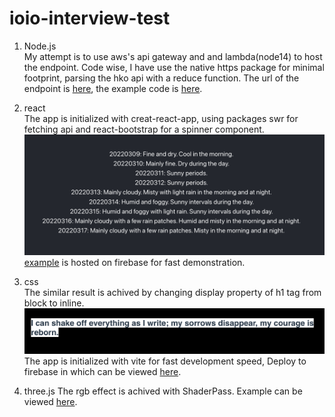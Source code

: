 # ioio-interview-test

1. Node.js\
My attempt is to use aws's api gateway and and lambda(node14) to host the endpoint.
Code wise, I have use the native https package for minimal footprint, parsing the hko api with a reduce function.
The url of the endpoint is [here](https://oxihr4s9a6.execute-api.ca-central-1.amazonaws.com/prod/9daysweather), the example code is [here](./test1.js).

2. react\
The app is initialized with creat-react-app, using packages swr for fetching api and react-bootstrap for a spinner component.\
![](img/test2.png)
[example](https://ioio-test2.web.app/) is hosted on firebase for fast demonstration.

3. css\
The similar result is achived by changing display property of h1 tag from block to inline.
![](img/test3.png)
The app is initialized with vite for fast development speed, Deploy to firebase in which can be viewed [here](https://ioio-test3.web.app/).

4. three.js
The rgb effect is achived with ShaderPass.
Example can be viewed [here](https://ioio-test4.web.app).